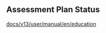 ## Assessment Plan Status

[docs/v13/user/manual/en/education](https://docs.erpnext.com/docs/v14/user/manual/en/education/docs/v13/user/manual/en/education)